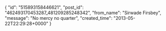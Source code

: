  {
   "id": "515893158446621",
   "post_id": "462493170453287_481209285248342",
   "from_name": "Sirwade Firsbey",
   "message": "No mercy no quarter",
   "created_time": "2013-05-22T22:29:28+0000"
 }
